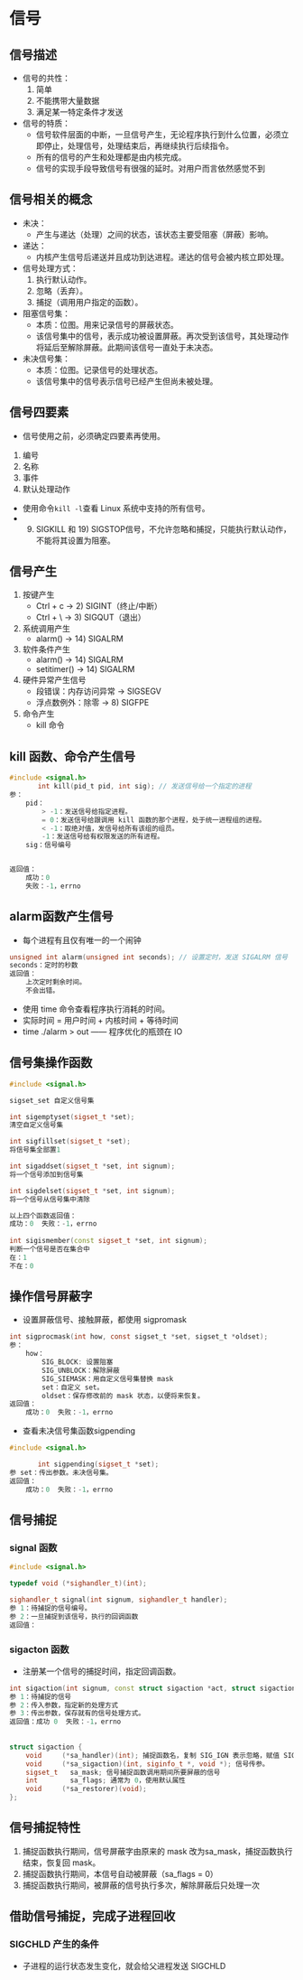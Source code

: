 # 信号

## 信号描述

+ 信号的共性：
  1. 简单
  2. 不能携带大量数据
  3. 满足某一特定条件才发送
+ 信号的特质：
	+ 信号软件层面的中断，一旦信号产生，无论程序执行到什么位置，必须立即停止，处理信号，处理结束后，再继续执行后续指令。
	+ 所有的信号的产生和处理都是由内核完成。
	+ 信号的实现手段导致信号有很强的延时。对用户而言依然感觉不到
## 信号相关的概念
+ 未决：
	+ 产生与递达（处理）之间的状态，该状态主要受阻塞（屏蔽）影响。
+ 递达：
	+ 内核产生信号后递送并且成功到达进程。递达的信号会被内核立即处理。
+ 信号处理方式：
	1. 执行默认动作。
	2. 忽略（丢弃）。
	3. 捕捉（调用用户指定的函数）。
+ 阻塞信号集：
	+ 本质：位图。用来记录信号的屏蔽状态。
	+ 该信号集中的信号，表示成功被设置屏蔽。再次受到该信号，其处理动作将延后至解除屏蔽。此期间该信号一直处于未决态。
+ 未决信号集：
	+ 本质：位图。记录信号的处理状态。
	+ 该信号集中的信号表示信号已经产生但尚未被处理。
## 信号四要素
+ 信号使用之前，必须确定四要素再使用。
1. 编号
2. 名称
3. 事件
4. 默认处理动作
+ 使用命令`kill -l`查看 Linux 系统中支持的所有信号。
+ 9) SIGKILL 和 19) SIGSTOP信号，不允许忽略和捕捉，只能执行默认动作，不能将其设置为阻塞。

## 信号产生
1. 按键产生
	+ Ctrl + c -> 2) SIGINT（终止/中断）
	+ Ctrl + \ -> 3) SIGQUT（退出）
2. 系统调用产生
	+ alarm() -> 14) SIGALRM
3. 软件条件产生
	+ alarm() -> 14) SIGALRM
	+ setitimer() -> 14) SIGALRM
4. 硬件异常产生信号
	+ 段错误：内存访问异常 -> SIGSEGV
	+ 浮点数例外：除零 -> 8) SIGFPE
5. 命令产生
	+ kill 命令

##  kill 函数、命令产生信号

```c
#include <signal.h>
       int kill(pid_t pid, int sig); // 发送信号给一个指定的进程
参：
    pid：
    	> -1：发送信号给指定进程。
    	= 0：发送信号给跟调用 kill 函数的那个进程，处于统一进程组的进程。
    	< -1：取绝对值，发信号给所有该组的组员。
    	-1：发送信号给有权限发送的所有进程。
    sig：信号编号


返回值：
    成功：0
    失败：-1，errno

```

## alarm函数产生信号

+ 每个进程有且仅有唯一的一个闹钟

```c
unsigned int alarm(unsigned int seconds); // 设置定时，发送 SIGALRM 信号
seconds：定时的秒数
返回值：
    上次定时剩余时间。
    不会出错。
```

+ 使用 time 命令查看程序执行消耗的时间。
+ 实际时间 = 用户时间 + 内核时间 + 等待时间
+ time ./alarm > out —— 程序优化的瓶颈在 IO 

## 信号集操作函数

```cpp
#include <signal.h>

sigset_set 自定义信号集

int sigemptyset(sigset_t *set);
清空自定义信号集

int sigfillset(sigset_t *set);
将信号集全部置1

int sigaddset(sigset_t *set, int signum);
将一个信号添加到信号集

int sigdelset(sigset_t *set, int signum);
将一个信号从信号集中清除

以上四个函数返回值：
成功：0  失败：-1，errno
    
int sigismember(const sigset_t *set, int signum);
判断一个信号是否在集合中
在：1
不在：0
```



## 操作信号屏蔽字

+ 设置屏蔽信号、接触屏蔽，都使用 sigpromask

```c
int sigprocmask(int how, const sigset_t *set, sigset_t *oldset);
参：
    how：
    	SIG_BLOCK: 设置阻塞
		SIG_UNBLOCK：解除屏蔽
		SIG_SIEMASK：用自定义信号集替换 mask
		set：自定义 set。
		oldset：保存修改前的 mask 状态，以便将来恢复。
返回值：
	成功：0  失败：-1，errno
```

+ 查看未决信号集函数sigpending

```cpp
#include <signal.h>

       int sigpending(sigset_t *set);
参 set：传出参数。未决信号集。
返回值：
	成功：0  失败：-1，errno
```

## 信号捕捉

### signal 函数

```cpp
#include <signal.h>

typedef void (*sighandler_t)(int);

sighandler_t signal(int signum, sighandler_t handler);
参 1：待捕捉的信号编号。
参 2：一旦捕捉到该信号，执行的回调函数
返回值：
```

### sigacton 函数

+ 注册某一个信号的捕捉时间，指定回调函数。

```cpp
int sigaction(int signum, const struct sigaction *act, struct sigaction *oldact);
参 1：待捕捉的信号
参 2：传入参数，指定新的处理方式
参 3：传出参数，保存就有的信号处理方式。
返回值：成功 0  失败：-1，errno
    
    
struct sigaction {
    void     (*sa_handler)(int); 捕捉函数名，复制 SIG_IGN 表示忽略，赋值 SIG_DEF 表示默认动作
    void     (*sa_sigaction)(int, siginfo_t *, void *); 信号传参。
    sigset_t   sa_mask; 信号捕捉函数调用期间所要屏蔽的信号
    int        sa_flags; 通常为 0，使用默认属性
    void     (*sa_restorer)(void);
};

```

## 信号捕捉特性

1. 捕捉函数执行期间，信号屏蔽字由原来的 mask 改为sa_mask，捕捉函数执行结束，恢复回 mask。
2. 捕捉函数执行期间，本信号自动被屏蔽（sa_flags = 0）
3. 捕捉函数执行期间，被屏蔽的信号执行多次，解除屏蔽后只处理一次

## 借助信号捕捉，完成子进程回收

### SIGCHLD 产生的条件

+ 子进程的运行状态发生变化，就会给父进程发送 SIGCHLD
